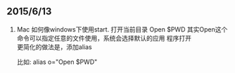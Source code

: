 ## 2015/6/13

1. Mac 如何像windows下使用start. 打开当前目录
   Open $PWD
   其实Open这个命令可以指定任意的文件使用，系统会选择默认的应用     程序打开  
   更简化的做法是，添加alias

   比如:
   alias o="Open $PWD"
